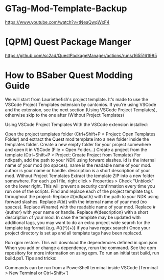 # GTag-Mod-Template-Backup
https://www.youtube.com/watch?v=tNeaQwqWxF4
# [QPM] Quest Package Manger
https://github.com/sc2ad/QuestPackageManager/actions/runs/1655161985
# How to BSaber Quest Modding Guide
We will start from Lauriethefish's project template. It's made to use the VSCode Project Templates extension by cantonios. If you're using VSCode and the extension, see the next section (Using VSCode Project Templates), otherwise skip to the one after (Without Project Templates)

Using VSCode Project Templates
With the VSCode extension installed:

Open the project templates folder (Ctrl+Shift+P > Project: Open Templates Folder) and extract the Quest mod template into a new folder inside the templates folder.
Create a new empty folder for your project somewhere and open it in VSCode (File > Open Folder...)
Create a project from the template (Ctrl+Shift+P > Project: Create Project from Template)
For ndkpath, add the path to your NDK using forward slashes.
id is the internal name of your mod (no spaces).
name is the readable name of your mod.
author is your name or handle.
description is a short description of your mod.
Without Project Templates
Extract the template ZIP into a new folder somewhere.
For each .ps1 file, right click > Properties > Check "Unblock" on the lower right. This will prevent a security confirmation every time you run one of the scripts.
Find and replace each of the project template tags throughout the project:
Replace #{ndkpath} with the path to your NDK using forward slashes.
Replace #{id} with the internal name of your mod (no spaces).
Replace #{name} with the readable name of your mod.
Replace #{author} with your name or handle.
Replace #{description} with a short description of your mod.
In case the template may be updated with additional tags, you may want to do an extra project wide search for the template tag format (e.g. #\{([^}]+)\} if you have regex search)
Once your project directory is set up and all template tags have been replaced.

Run qpm restore. This will download the dependencies defined in qpm.json. When you add or change a dependency, rerun the command. See the qpm repository for more information on using qpm.
To run an initial test build, run build.ps1.
Tips and tricks:

Commands can be run from a PowerShell terminal inside VSCode (Terminal > New Terminal or Ctrl+Shift+`)

